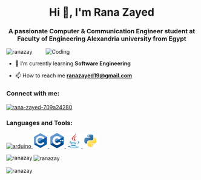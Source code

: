<h1 align="center">Hi 👋, I'm Rana Zayed</h1>
<h3 align="center">A passionate Computer & Communication Engineer student at Faculty of Engineering Alexandria university from Egypt</h3>
<img align="right" alt="Coding" width="400" src="https://media.tenor.com/S59bPkT0pqcAAAAC/programming.gif">

<p align="left"> <img src="https://komarev.com/ghpvc/?username=ranazay&label=Profile%20views&color=0e75b6&style=flat" alt="ranazay" /> </p>

- 🌱 I’m currently learning **Software Engineering**

- 📫 How to reach me **ranazayed19@gmail.com**

<h3 align="left">Connect with me:</h3>
<p align="left">
<a href="https://linkedin.com/in/rana-zayed-709a24280" target="blank"><img align="center" src="https://raw.githubusercontent.com/rahuldkjain/github-profile-readme-generator/master/src/images/icons/Social/linked-in-alt.svg" alt="rana-zayed-709a24280" height="30" width="40" /></a>
</p>

<h3 align="left">Languages and Tools:</h3>
<p align="left"> <a href="https://www.arduino.cc/" target="_blank" rel="noreferrer"> <img src="https://cdn.worldvectorlogo.com/logos/arduino-1.svg" alt="arduino" width="40" height="40"/> </a> <a href="https://www.cprogramming.com/" target="_blank" rel="noreferrer"> <img src="https://raw.githubusercontent.com/devicons/devicon/master/icons/c/c-original.svg" alt="c" width="40" height="40"/> </a> <a href="https://www.w3schools.com/cpp/" target="_blank" rel="noreferrer"> <img src="https://raw.githubusercontent.com/devicons/devicon/master/icons/cplusplus/cplusplus-original.svg" alt="cplusplus" width="40" height="40"/> </a> <a href="https://www.java.com" target="_blank" rel="noreferrer"> <img src="https://raw.githubusercontent.com/devicons/devicon/master/icons/java/java-original.svg" alt="java" width="40" height="40"/> </a> <a href="https://www.python.org" target="_blank" rel="noreferrer"> <img src="https://raw.githubusercontent.com/devicons/devicon/master/icons/python/python-original.svg" alt="python" width="40" height="40"/> </a> </p>

<p><img align="left" src="https://github-readme-stats.vercel.app/api/top-langs?username=ranazay&show_icons=true&locale=en&layout=compact" alt="ranazay" /></p>

<p>&nbsp;<img align="center" src="https://github-readme-stats.vercel.app/api?username=ranazay&show_icons=true&locale=en" alt="ranazay" /></p>

<p><img align="center" src="https://github-readme-streak-stats.herokuapp.com/?user=ranazay&" alt="ranazay" /></p>
